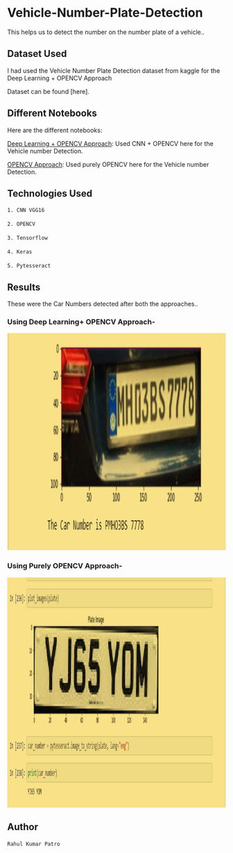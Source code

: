 # Vehicle-Number-Plate-Detection

This helps us to detect the number on the number plate of a vehicle..


## Dataset Used 

I had used the Vehicle Number Plate Detection dataset from kaggle for the Deep Learning + OPENCV Approach 

Dataset can be found [here].

## Different Notebooks

Here are the different notebooks:

[Deep Learning + OPENCV Approach](https://nbviewer.jupyter.org/github/Rahul1582/Vehicle-Number-Plate-Detection/blob/master/Number%20Plate%20Detection%20Deep%20Learning.ipynb): Used CNN + OPENCV here for the Vehicle number Detection.

[OPENCV Approach](https://nbviewer.jupyter.org/github/Rahul1582/Vehicle-Number-Plate-Detection/blob/master/Vehicle%20Number%20Plate.ipynb): Used purely OPENCV here for the Vehicle number Detection.
 

## Technologies Used
```
1. CNN VGG16

2. OPENCV

3. Tensorflow

4. Keras

5. Pytesseract
```

## Results

These were the Car Numbers detected after both the approaches..

### Using Deep Learning+ OPENCV Approach-
<img src ="images/dlopen.PNG"  width=800 height=500>  
<br>


### Using Purely OPENCV Approach-
<img src ="images/opencv.PNG"  width=800 height=530>
<br>


## Author 
```
Rahul Kumar Patro
```